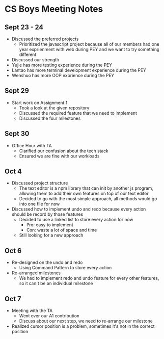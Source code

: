 # CS Boys Meeting Notes

## Sept 23 - 24

- Discussed the preferred projects
  - Prioritized the javascript project because all of our members had one year exprienment with web during PEY and we want to try something different
-  Discussed our strength
  - Yujie has more testing experience during the PEY
  - Lantao has more terminal development experience during the PEY
  - Wenshuo has more OOP exprience during the PEY

## Sept 29

- Start work on Assignment 1
  - Took a look at the given repository
  - Discussed the required feature that we need to implement
  - Discussed the four milestones

## Sept 30

- Office Hour with TA
  - Clarified our confusion about the tech stack
  - Ensured we are fine with our workloads

## Oct 4

- Discussed project structure
  - The text editor is a npm library that can init by another js program, allowing them to add their own features on top of our text editor
  - Decided to go with the most simple approach, all methods would go into one file for now
- Discussed how to implement undo and redo because every action should be record by those features
  - Decided to use a linked list to store every action for now
    - Pro: easy to implement
    - Con: waste a lot of space and time
  - Still looking for a new approach

## Oct 6

- Re-designed on the undo and redo
  - Using Command Pattern to store every action
- Re-arranged milestones
  - We had to implement redo and undo feature for every other features, so it can't be an individual milestone





## Oct 7

- Meeting with the TA
  - Went over our A1 contribution
  - Discuss about our next step, we need to re-arrange our milestone
- Realized cursor position is a problem, sometimes it's not in the correct position

